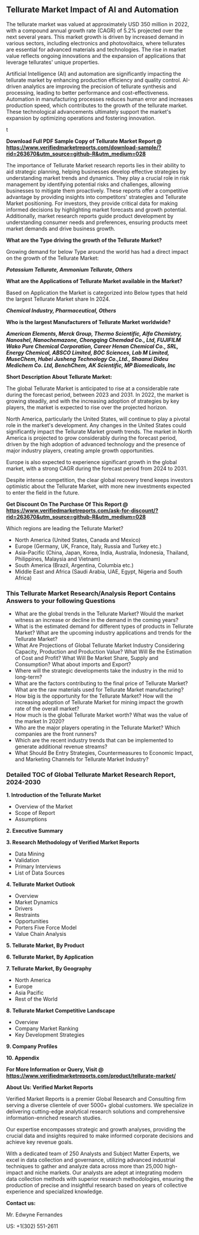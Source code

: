 <h2>Tellurate Market Impact of AI and Automation</h2><p>The tellurate market was valued at approximately USD 350 million in 2022, with a compound annual growth rate (CAGR) of 5.2% projected over the next several years. This market growth is driven by increased demand in various sectors, including electronics and photovoltaics, where tellurates are essential for advanced materials and technologies. The rise in market value reflects ongoing innovations and the expansion of applications that leverage tellurates' unique properties.</p><p>Artificial Intelligence (AI) and automation are significantly impacting the tellurate market by enhancing production efficiency and quality control. AI-driven analytics are improving the precision of tellurate synthesis and processing, leading to better performance and cost-effectiveness. Automation in manufacturing processes reduces human error and increases production speed, which contributes to the growth of the tellurate market. These technological advancements ultimately support the market's expansion by optimizing operations and fostering innovation.</p>t</p><p id="" class=""><strong>Download Full PDF Sample Copy of Tellurate Market Report @ <a href="https://www.verifiedmarketreports.com/download-sample/?rid=263670&utm_source=github-R&utm_medium=028" target="_blank">https://www.verifiedmarketreports.com/download-sample/?rid=263670&utm_source=github-R&utm_medium=028</a></strong></p><p>The importance of&nbsp;Tellurate Market research reports lies in their ability to aid strategic planning, helping businesses develop effective strategies by understanding market trends and dynamics. They play a crucial role in risk management by identifying potential risks and challenges, allowing businesses to mitigate them proactively. These reports offer a competitive advantage by providing insights into competitors' strategies and Tellurate Market positioning. For investors, they provide critical data for making informed decisions by highlighting market forecasts and growth potential. Additionally, market research reports guide product development by understanding consumer needs and preferences, ensuring products meet market demands and drive business growth.</p><p><strong>What are the&nbsp;Type driving the growth of the Tellurate Market?</strong></p><p id="" class="">Growing demand for below Type around the world has had a direct impact on the growth of the Tellurate Market:</p><em><strong>Potassium Tellurate, Ammonium Tellurate, Others</strong></em></p><strong>What are the&nbsp;Applications&nbsp;of Tellurate Market available in the Market?</strong></p><p id="" class="">Based on Application the Market is categorized into Below types that held the largest Tellurate Market share In 2024.</p><em><strong>Chemical Industry, Pharmaceutical, Others</strong></em></p><strong>Who is the largest Manufacturers of Tellurate Market worldwide?</strong></p><p><em><strong>American Elements, Merck Group, Thermo Scientific, Alfa Chemistry, Nanoshel, Nanochemazone, Chongqing Chemdad Co., Ltd, FUJIFILM Wako Pure Chemical Corporation, Career Henan Chemical Co., SRL, Energy Chemical, ABSCO Limited, BOC Sciences, Lab M Limited, MuseChem, Hubei Jusheng Technology Co.,Ltd., Shaanxi Dideu Medichem Co. Ltd, BenchChem, AK Scientific, MP Biomedicals, Inc</strong></em></p><p id="" class=""><strong>Short Description About Tellurate Market:</strong></p><p>The global Tellurate Market is anticipated to rise at a considerable rate during the forecast period, between 2023 and 2031. In 2022, the market is growing steadily, and with the increasing adoption of strategies by key players, the market is expected to rise over the projected horizon.</p><p>North America, particularly the United States, will continue to play a pivotal role in the market's development. Any changes in the United States could significantly impact the Tellurate Market growth trends. The market in North America is projected to grow considerably during the forecast period, driven by the high adoption of advanced technology and the presence of major industry players, creating ample growth opportunities.</p><p>Europe is also expected to experience significant growth in the global market, with a strong CAGR during the forecast period from 2024 to 2031.</p><p>Despite intense competition, the clear global recovery trend keeps investors optimistic about the Tellurate Market, with more new investments expected to enter the field in the future.</p><p id="" class=""><strong>Get Discount On The Purchase Of This Report @ <a href="https://www.verifiedmarketreports.com/ask-for-discount/?rid=263670&utm_source=github-R&utm_medium=028" target="_blank">https://www.verifiedmarketreports.com/ask-for-discount/?rid=263670&utm_source=github-R&utm_medium=028</a></strong></p>Which regions are leading the Tellurate Market?</p><ul><li>North America (United States, Canada and Mexico)</li><li>Europe (Germany, UK, France, Italy, Russia and Turkey etc.)</li><li>Asia-Pacific (China, Japan, Korea, India, Australia, Indonesia, Thailand, Philippines, Malaysia and Vietnam)</li><li>South America (Brazil, Argentina, Columbia etc.)</li><li>Middle East and Africa (Saudi Arabia, UAE, Egypt, Nigeria and South Africa)</li></ul><h3 id="" class="">This Tellurate Market Research/Analysis Report Contains Answers to your following Questions</h3><ul><li>What are the global trends in the Tellurate Market? Would the market witness an increase or decline in the demand in the coming years?</li><li>What is the estimated demand for different types of products in Tellurate Market? What are the upcoming industry applications and trends for the Tellurate Market?</li><li>What Are Projections of Global Tellurate Market Industry Considering Capacity, Production and Production Value? What Will Be the Estimation of Cost and Profit? What Will Be Market Share, Supply and Consumption? What about imports and Export?</li><li>Where will the strategic developments take the industry in the mid to long-term?</li><li>What are the factors contributing to the final price of Tellurate Market? What are the raw materials used for Tellurate Market manufacturing?</li><li>How big is the opportunity for the Tellurate Market? How will the increasing adoption of Tellurate Market for mining impact the growth rate of the overall market?</li><li>How much is the global Tellurate Market worth? What was the value of the market In 2020?</li><li>Who are the major players operating in the Tellurate Market? Which companies are the front runners?</li><li>Which are the recent industry trends that can be implemented to generate additional revenue streams?</li><li>What Should Be Entry Strategies, Countermeasures to Economic Impact, and Marketing Channels for Tellurate Market Industry?</li></ul><h3 id="" class="">Detailed TOC of Global Tellurate Market Research Report, 2024-2030</h3><p id="" class=""><strong>1. Introduction of the Tellurate Market</strong></p><ul><li>Overview of the Market</li><li>Scope of Report</li><li>Assumptions</li></ul><p id="" class=""><strong>2. Executive Summary</strong></p><p id="" class=""><strong>3. Research Methodology of Verified Market Reports</strong></p><ul><li>Data Mining</li><li>Validation</li><li>Primary Interviews</li><li>List of Data Sources</li></ul><p id="" class=""><strong>4. Tellurate Market Outlook</strong></p><ul><li>Overview</li><li>Market Dynamics</li><li>Drivers</li><li>Restraints</li><li>Opportunities</li><li>Porters Five Force Model</li><li>Value Chain Analysis</li></ul><p id="" class=""><strong>5. Tellurate Market, By Product</strong></p><p id="" class=""><strong>6. Tellurate Market, By Application</strong></p><p id="" class=""><strong>7. Tellurate Market, By Geography</strong></p><ul><li>North America</li><li>Europe</li><li>Asia Pacific</li><li>Rest of the World</li></ul><p id="" class=""><strong>8. Tellurate Market Competitive Landscape</strong></p><ul><li>Overview</li><li>Company Market Ranking</li><li>Key Development Strategies</li></ul><p id="" class=""><strong>9. Company Profiles</strong></p><p id="" class=""><strong>10. Appendix</strong></p><p id="" class=""><strong>For More Information or Query, Visit @ <a href="https://www.verifiedmarketreports.com/product/tellurate-market/" target="_blank">https://www.verifiedmarketreports.com/product/tellurate-market/</a></strong></p><p id="" class=""><strong>About Us: Verified Market Reports</strong></p><p id="" class="">Verified Market Reports is a premier Global Research and Consulting firm serving a diverse clientele of over 5000+ global customers. We specialize in delivering cutting-edge analytical research solutions and comprehensive information-enriched research studies.</p><p id="" class="">Our expertise encompasses strategic and growth analyses, providing the crucial data and insights required to make informed corporate decisions and achieve key revenue goals.</p><p id="" class="">With a dedicated team of 250 Analysts and Subject Matter Experts, we excel in data collection and governance, utilizing advanced industrial techniques to gather and analyze data across more than 25,000 high-impact and niche markets. Our analysts are adept at integrating modern data collection methods with superior research methodologies, ensuring the production of precise and insightful research based on years of collective experience and specialized knowledge.</p><p id="" class=""><strong>Contact us:</strong></p><p id="" class="">Mr. Edwyne Fernandes</p><p id="" class="">US: +1(302) 551-2611</p>